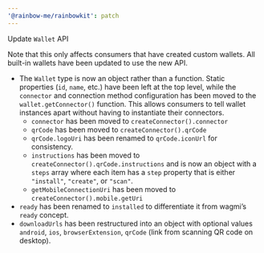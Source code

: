 ```yaml
---
'@rainbow-me/rainbowkit': patch
---
```


Update `Wallet` API

Note that this only affects consumers that have created custom wallets. All built-in wallets have been updated to use the new API.

- The `Wallet` type is now an object rather than a function. Static properties (`id`, `name`, etc.) have been left at the top level, while the `connector` and connection method configuration has been moved to the `wallet.getConnector()` function. This allows consumers to tell wallet instances apart without having to instantiate their connectors.
  - `connector` has been moved to `createConnector().connector`
  - `qrCode` has been moved to `createConnector().qrCode`
  - `qrCode.logoUri` has been renamed to `qrCode.iconUrl` for consistency.
  - `instructions` has been moved to `createConnector().qrCode.instructions` and is now an object with a `steps` array where each item has a `step` property that is either `"install"`, `"create"`, or `"scan"`.
  - `getMobileConnectionUri` has been moved to `createConnector().mobile.getUri`
- `ready` has been renamed to `installed` to differentiate it from wagmi’s `ready` concept.
- `downloadUrls` has been restructured into an object with optional values `android`, `ios`, `browserExtension`, `qrCode` (link from scanning QR code on desktop).
